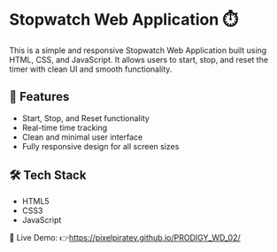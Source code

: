 # Stopwatch Web Application ⏱️

This is a simple and responsive Stopwatch Web Application built using HTML, CSS, and JavaScript. It allows users to start, stop, and reset the timer with clean UI and smooth functionality.

## 🌟 Features

- Start, Stop, and Reset functionality
- Real-time time tracking
- Clean and minimal user interface
- Fully responsive design for all screen sizes

## 🛠 Tech Stack

- HTML5
- CSS3
- JavaScript

🔗 Live Demo: 👉https://pixelpiratey.github.io/PRODIGY_WD_02/

